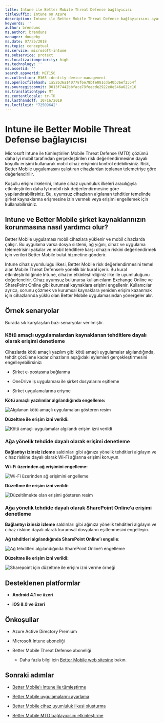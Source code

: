 ```yaml
---
title: Intune ile Better Mobile Threat Defense bağlayıcısı
titleSuffix: Intune on Azure
description: Intune ile Better Mobile Threat Defense bağlayıcısını ayarlayın.
keywords: ''
author: brenduns
ms.author: brenduns
manager: dougeby
ms.date: 07/25/2018
ms.topic: conceptual
ms.service: microsoft-intune
ms.subservice: protect
ms.localizationpriority: high
ms.technology: ''
ms.assetid: ''
search.appverid: MET150
ms.collection: M365-identity-device-management
ms.openlocfilehash: 1a52636a140778f6e78bfe081cda40b36ef2354f
ms.sourcegitcommit: 9013f7442bbface78feecde2922e8e546a622c16
ms.translationtype: MT
ms.contentlocale: tr-TR
ms.lasthandoff: 10/16/2019
ms.locfileid: "72509642"
---
```

# <a name="better-mobile-threat-defense-connector-with-intune"></a>Intune ile Better Mobile Threat Defense bağlayıcısı

Microsoft Intune ile tümleştirilen Mobile Threat Defense (MTD) çözümü daha Iyi mobil tarafından gerçekleştirilen risk değerlendirmesine dayalı koşullu erişimi kullanarak mobil cihaz erişimini kontrol edebilirsiniz. Risk, Better Mobile uygulamasını çalıştıran cihazlardan toplanan telemetriye göre değerlendirilir.

Koşullu erişim ilkelerini, Intune cihaz uyumluluk ilkeleri aracılığıyla etkinleştirilen daha Iyi mobil risk değerlendirmesine göre yapılandırabilirsiniz. Bu, uyumsuz cihazların algılanan tehditler temelinde şirket kaynaklarına erişmesine izin vermek veya erişimi engellemek için kullanabilirsiniz.

## <a name="how-do-intune-and-better-mobile-help-protect-your-company-resources"></a>Intune ve Better Mobile şirket kaynaklarınızın korunmasına nasıl yardımcı olur?

Better Mobile uygulaması mobil cihazlara yüklenir ve mobil cihazlarda çalışır. Bu uygulama varsa dosya sistemi, ağ yığını, cihaz ve uygulama telemetrisini yakalar ve mobil tehditlere karşı cihazın riskini değerlendirmek için verileri Better Mobile bulut hizmetine gönderir.

Intune cihaz uyumluluğu ilkesi, Better Mobile risk değerlendirmesini temel alan Mobile Threat Defense’e yönelik bir kural içerir. Bu kural etkinleştirildiğinde Intune, cihazın etkinleştirdiğiniz ilke ile uyumluluğunu değerlendirir. Cihaz uyumsuz bulunursa kullanıcıların Exchange Online ve SharePoint Online gibi kurumsal kaynaklara erişimi engellenir. Kullanıcılar ayrıca, sorunu çözmek ve kurumsal kaynaklara yeniden erişim kazanmak için cihazlarında yüklü olan Better Mobile uygulamasından yönergeler alır.

## <a name="sample-scenarios"></a>Örnek senaryolar

Burada sık karşılaşılan bazı senaryolar verilmiştir.

### <a name="control-access-based-on-threats-from-malicious-apps"></a>Kötü amaçlı uygulamalardan kaynaklanan tehditlere dayalı olarak erişimi denetleme

Cihazlarda kötü amaçlı yazılım gibi kötü amaçlı uygulamalar algılandığında, tehdit çözülene kadar cihazların aşağıdaki eylemleri gerçekleştirmesini engelleyebilirsiniz:

- Şirket e-postasına bağlanma

- OneDrive İş uygulaması ile şirket dosyalarını eşitleme

- Şirket uygulamalarına erişme

**Kötü amaçlı yazılımlar algılandığında engelleme:**

![Algılanan kötü amaçlı uygulamaları gösteren resim](./media/better-mobile-threat-defense-connector/better_mobile_maliciousapps_blocked.png)

**Düzeltme ile erişim izni verildi:**

![Kötü amaçlı uygulamalar algılandı erişim izni verildi](./media/better-mobile-threat-defense-connector/better_mobile_maliciousapps_unblocked.png)

### <a name="control-access-based-on-threat-to-network"></a>Ağa yönelik tehdide dayalı olarak erişimi denetleme

**Bağlantıyı izinsiz izleme** saldırıları gibi ağınıza yönelik tehditleri algılayın ve cihaz riskine dayalı olarak Wi-Fi ağlarına erişimi koruyun.

**Wi-Fi üzerinden ağ erişimini engelleme:**

![Wi-Fi üzerinden ağ erişimini engelleme](./media/better-mobile-threat-defense-connector/better_mobile_network_wifi_blocked.png)

**Düzeltme ile erişim izni verildi:**

![Düzeltilmekte olan erişimi gösteren resim](./media/better-mobile-threat-defense-connector/better_mobile_network_wifi_unblocked.png)

### <a name="control-access-to-sharepoint-online-based-on-threat-to-network"></a>Ağa yönelik tehdide dayalı olarak SharePoint Online’a erişimi denetleme

**Bağlantıyı izinsiz izleme** saldırıları gibi ağınıza yönelik tehditleri algılayın ve cihaz riskine dayalı olarak kurumsal dosyaların eşitlenmesini engelleyin.

**Ağ tehditleri algılandığında SharePoint Online’ı engelle:**

![Ağ tehditleri algılandığında SharePoint Online’ı engelleme](./media/better-mobile-threat-defense-connector/better_mobile_network_spo_blocked.png)

**Düzeltme ile erişim izni verildi:**

![Sharepoint için düzeltme ile erişim izni verme örneği](./media/better-mobile-threat-defense-connector/better_mobile_network_spo_unblocked.png)

## <a name="supported-platforms"></a>Desteklenen platformlar

- **Android 4.1 ve üzeri**

- **iOS 8.0 ve üzeri**

## <a name="prerequisites"></a>Önkoşullar

- Azure Active Directory Premium

- Microsoft Intune aboneliği

- Better Mobile Threat Defense aboneliği

  - Daha fazla bilgi için [Better Mobile web sitesine](https://www.better.mobi/) bakın.

## <a name="next-steps"></a>Sonraki adımlar

- [Better Mobile'ı Intune ile tümleştirme](better-mobile-mtd-connector-integration.md)

- [Better Mobile uygulamalarını ayarlama](mtd-apps-ios-app-configuration-policy-add-assign.md)

- [Better Mobile cihaz uyumluluk ilkesi oluşturma](mtd-device-compliance-policy-create.md)

- [Better Mobile MTD bağlayıcısını etkinleştirme](mtd-connector-enable.md)
